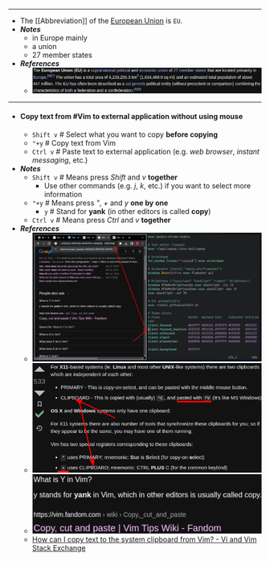 - ---
- The [[Abbreviation]] of the [European Union](https://en.wikipedia.org/wiki/European_Union) is `EU`.
- ***Notes***
	- in Europe mainly
	- a union
	- 27 member states
- ***References***
	- ![image.png](../assets/image_1670207778824_0.png)
- ---
- #### Copy text from #Vim to external application without using mouse
	- `Shift v` # Select what you want to copy **before copying**
	- `"+y` # Copy text from Vim
	- `Ctrl v` # Paste text to external application (e.g. *web browser*, *instant messaging*, etc.)
- ***Notes***
	- `Shift v` # Means press *Shift* and *v* **together**
		- Use other commands (e.g. *j*, *k*, etc.) if you want to select more information
	- `"+y` # Means press *"*, *+* and *y* **one by one**
		- `y` # Stand for **yank** (in other editors is called **copy**)
	- `Ctrl v` # Means press *Ctrl* and *v* **together**
- ***References***
	- ![image.png](../assets/image_1670203463820_0.png)
	- ![image.png](../assets/image_1670203935654_0.png)
	- ![image.png](../assets/image_1670204012402_0.png)
	- [How can I copy text to the system clipboard from Vim? - Vi and Vim Stack Exchange](https://vi.stackexchange.com/questions/84/how-can-i-copy-text-to-the-system-clipboard-from-vim)
